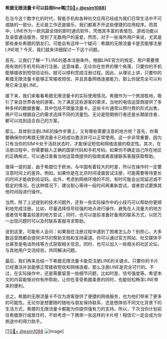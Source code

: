 **希腊无限流量卡可以註冊line嗎[[TG💪+ @esim1088](https://t.me/s/esim1088)]**

在当今这个数字化的时代，智能手机和各种社交应用已经成为我们日常生活中不可或缺的一部分。无论是工作还是娱乐，我们都离不开这些便捷的应用程序。而其中，LINE作为一款风靡全球的即时通讯软件，凭借其丰富的表情包、游戏功能以及语音通话服务，受到了无数用户的喜爱。然而，对于一些海外用户来说，尤其是那些身处希腊的朋友们，可能会有这样一个疑问：希腊的无限流量卡是否能够注册LINE呢？今天，我们就来详细探讨一下这个问题。

首先，让我们了解一下LINE的基本注册条件。根据LINE官方的规定，用户需要使用有效的手机号码进行注册。这意味着，无论你在世界的哪个角落，只要你的手机能够接收到短信验证码，就可以顺利完成注册过程。因此，从理论上讲，只要你的希腊无限流量卡能够正常接收短信，并且具备网络连接能力，那么你就完全可以利用它来注册LINE。

接下来，我们来看看希腊无限流量卡的实际使用情况。希腊作为一个旅游胜地，吸引了来自世界各地的游客。为了满足这些游客的需求，当地的电信运营商提供了多种多样的数据套餐，其中包括不限量流量卡。这些卡片通常以预付费的形式出售，用户可以根据自己的需求选择不同的流量包。无论是短期旅行者还是长期居住者，都可以找到适合自己的方案。

那么，具体到注册LINE的操作步骤上，又有哪些需要注意的地方呢？首先，你需要确保你的希腊无限流量卡已经成功激活并可以正常使用。这一步非常重要，因为只有当你的SIM卡处于活跃状态时，才能保证短信和网络连接的稳定性。其次，在注册过程中，你需要输入正确的国家代码和手机号码。如果你不确定自己所在地区的正确格式，可以通过查看当地运营商提供的指南或者直接联系客服获取帮助。

值得一提的是，由于希腊位于欧洲，与中国有着较大的时差，所以在操作时一定要注意时间上的差异。例如，如果你是在北京时间凌晨尝试注册，可能需要等待更长的时间才能收到验证码。此外，考虑到网络环境的不同，有时可能会出现延迟或不稳定的情况。在这种情况下，建议耐心等待一段时间再重新尝试，或者尝试更换其他时间段进行操作。

当然，除了上述提到的技术问题外，还有一些实际操作中的小技巧可以帮助你更顺利地完成注册。比如，尽量选择信号较强的地点进行操作，避免在人流量大的地方或者信号覆盖较差的地方尝试；同时，也可以提前准备好备用的联系方式，以防万一出现问题时可以及时联系客服寻求帮助。

说到这里，可能有人会问：如果我在注册过程中遇到了困难怎么办？别担心，大多数运营商都会提供详尽的帮助文档和支持渠道。你可以通过官方网站、社交媒体平台甚至是电话热线等方式获取相关信息。同时，也可以加入一些相关的社区论坛，与其他用户交流经验，共同解决问题。

最后，我们再来总结一下希腊无限流量卡能否注册LINE的关键点。只要你的卡片已经激活并且能够正常接收短信和网络连接，那么注册LINE是完全可行的。不过，在实际操作中，还是需要留意一些细节问题，比如时差、信号强度等。希望本文的内容能够对你有所帮助，让你在享受希腊美景的同时，也能轻松畅享LINE带来的便利。

总之，希腊的无限流量卡不仅为游客提供了便捷的网络服务，也为他们带来了更多的可能性。无论你是想要随时随地与朋友保持联系，还是想体验不同文化背景下的生活方式，希腊的无限流量卡都能为你提供强有力的支持。所以，下次当你计划前往希腊旅行或居住时，不妨考虑一下携带一张这样的卡片吧！相信它一定会成为你旅途中的得力助手。

[[TG💪+ @esim1088](https://t.me/s/esim1088) ![Image](https://i.postimg.cc/4NQfJmqS/Snipaste-2025-05-13-00-14-12.png)]